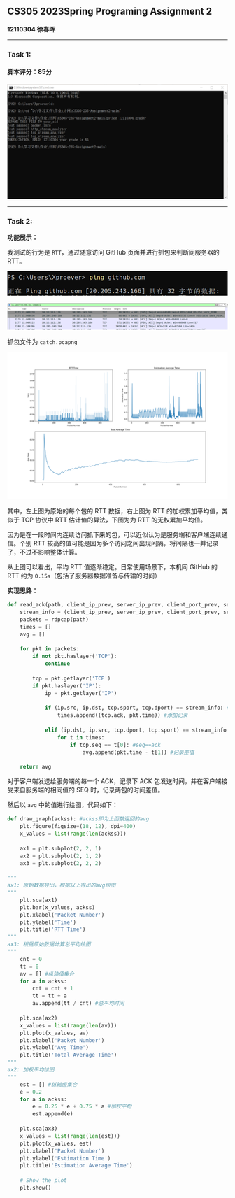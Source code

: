 ## CS305 2023Spring Programing Assignment 2

**12110304 徐春晖**

------

### **Task 1:**

#### 脚本评分：85分

![script_result](script_result.png)

------

### Task 2:

**功能展示：**

我测试的行为是 `RTT`，通过随意访问 GitHub 页面并进行抓包来判断同服务器的 RTT。

![server](server.png)

![wireshark](wireshark.png)

抓包文件为 `catch.pcapng`

![img](img.png)

其中，左上图为原始的每个包的 RTT 数据，右上图为 RTT 的加权累加平均值，类似于 TCP 协议中 RTT 估计值的算法，下图为为 RTT 的无权累加平均值。

因为是在一段时间内连续访问抓下来的包，可以近似认为是服务端和客户端连续通信。个别 RTT 较高的值可能是因为多个访问之间出现间隔，将间隔也一并记录了，不过不影响整体计算。

从上图可以看出，平均 RTT 值逐渐稳定。日常使用场景下，本机同 GitHub 的 RTT 约为 `0.15s`（包括了服务器数据准备与传输的时间）

**实现思路：**

```python
def read_ack(path, client_ip_prev, server_ip_prev, client_port_prev, server_port_prev):
    stream_info = (client_ip_prev, server_ip_prev, client_port_prev, server_port_prev)
    packets = rdpcap(path)
    times = []
    avg = []

    for pkt in packets:
        if not pkt.haslayer('TCP'):
            continue

        tcp = pkt.getlayer('TCP')
        if pkt.haslayer('IP'):
            ip = pkt.getlayer('IP')

            if (ip.src, ip.dst, tcp.sport, tcp.dport) == stream_info: #客户端发送
                times.append((tcp.ack, pkt.time)) #添加记录

            elif (ip.dst, ip.src, tcp.dport, tcp.sport) == stream_info: #服务端送回
                for t in times:
                    if tcp.seq == t[0]: #seq==ack
                        avg.append(pkt.time - t[1]) #记录差值

    return avg
```

对于客户端发送给服务端的每一个 ACK，记录下 ACK 包发送时间，并在客户端接受来自服务端的相同值的 SEQ 时，记录两包的时间差值。

然后以 `avg` 中的值进行绘图，代码如下：

```python
def draw_graph(ackss): #ackss即为上函数返回的avg
    plt.figure(figsize=(18, 12), dpi=400)
    x_values = list(range(len(ackss)))

    ax1 = plt.subplot(2, 2, 1)
    ax2 = plt.subplot(2, 1, 2)
    ax3 = plt.subplot(2, 2, 2)

"""
ax1: 原始数据导出，根据以上得出的avg绘图
"""
    plt.sca(ax1)
    plt.bar(x_values, ackss)
    plt.xlabel('Packet Number')
    plt.ylabel('Time')
    plt.title('RTT Time')
"""
ax3: 根据原始数据计算总平均绘图
"""
    cnt = 0
    tt = 0
    av = [] #纵轴值集合
    for a in ackss:
        cnt = cnt + 1
        tt = tt + a
        av.append(tt / cnt) #总平均时间

    plt.sca(ax2)
    x_values = list(range(len(av)))
    plt.plot(x_values, av)
    plt.xlabel('Packet Number')
    plt.ylabel('Avg Time')
    plt.title('Total Average Time')
"""
ax2: 加权平均绘图
"""
    est = [] #纵轴值集合
    e = 0.2
    for a in ackss:
        e = 0.25 * e + 0.75 * a #加权平均
        est.append(e)

    plt.sca(ax3)
    x_values = list(range(len(est)))
    plt.plot(x_values, est)
    plt.xlabel('Packet Number')
    plt.ylabel('Estimation Time')
    plt.title('Estimation Average Time')

    # Show the plot
    plt.show()
```

